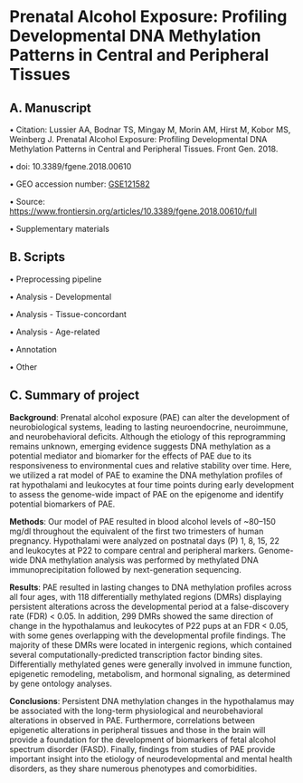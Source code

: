# Prenatal Alcohol Exposure: Profiling Developmental DNA Methylation Patterns in Central and Peripheral Tissues

## A. Manuscript
  • Citation: Lussier AA, Bodnar TS, Mingay M, Morin AM, Hirst M, Kobor MS, Weinberg J. Prenatal Alcohol Exposure: Profiling Developmental DNA Methylation Patterns in Central and Peripheral Tissues. Front Gen. 2018.
  
  • doi: 10.3389/fgene.2018.00610
  
  • GEO accession number: [GSE121582](https://www.ncbi.nlm.nih.gov/geo/query/acc.cgi?acc=GSE121582)
  
  • Source: https://www.frontiersin.org/articles/10.3389/fgene.2018.00610/full

  • Supplementary materials

## B. Scripts
  • Preprocessing pipeline
    
  • Analysis - Developmental
    
  • Analysis - Tissue-concordant
    
  • Analysis - Age-related
    
  • Annotation 
    
  • Other

## C. Summary of project
**Background**: Prenatal alcohol exposure (PAE) can alter the development of neurobiological systems, leading to lasting neuroendocrine, neuroimmune, and neurobehavioral deficits. Although the etiology of this reprogramming remains unknown, emerging evidence suggests DNA methylation as a potential mediator and biomarker for the effects of PAE due to its responsiveness to environmental cues and relative stability over time. Here, we utilized a rat model of PAE to examine the DNA methylation profiles of rat hypothalami and leukocytes at four time points during early development to assess the genome-wide impact of PAE on the epigenome and identify potential biomarkers of PAE. 

**Methods**: Our model of PAE resulted in blood alcohol levels of ~80–150 mg/dl throughout the equivalent of the first two trimesters of human pregnancy. Hypothalami were analyzed on postnatal days (P) 1, 8, 15, 22 and leukocytes at P22 to compare central and peripheral markers. Genome-wide DNA methylation analysis was performed by methylated DNA immunoprecipitation followed by next-generation sequencing.

**Results**: PAE resulted in lasting changes to DNA methylation profiles across all four ages, with 118 differentially methylated regions (DMRs) displaying persistent alterations across the developmental period at a false-discovery rate (FDR) < 0.05. In addition, 299 DMRs showed the same direction of change in the hypothalamus and leukocytes of P22 pups at an FDR < 0.05, with some genes overlapping with the developmental profile findings. The majority of these DMRs were located in intergenic regions, which contained several computationally-predicted transcription factor binding sites. Differentially methylated genes were generally involved in immune function, epigenetic remodeling, metabolism, and hormonal signaling, as determined by gene ontology analyses.

**Conclusions**: Persistent DNA methylation changes in the hypothalamus may be associated with the long-term physiological and neurobehavioral alterations in observed in PAE. Furthermore, correlations between epigenetic alterations in peripheral tissues and those in the brain will provide a foundation for the development of biomarkers of fetal alcohol spectrum disorder (FASD). Finally, findings from studies of PAE provide important insight into the etiology of neurodevelopmental and mental health disorders, as they share numerous phenotypes and comorbidities.
